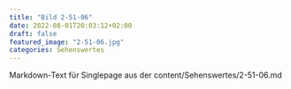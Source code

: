 ```yaml
---
title: "Bild 2-51-06"
date: 2022-08-01T20:03:12+02:00
draft: false
featured_image: "2-51-06.jpg"
categories: Sehenswertes
---
```



Markdown-Text für Singlepage aus der content/Sehenswertes/2-51-06.md